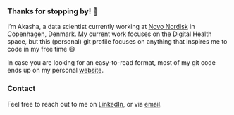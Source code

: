### Thanks for stopping by! 👋

I’m Akasha, a data scientist currently working at [Novo Nordisk](https://www.novonordisk.com/) in Copenhagen, Denmark. My current work focuses on the Digital Health space, but this (personal) git profile focuses on anything that inspires me to code in my free time 😄 

In case you are looking for an easy-to-read format, most of my git code ends up on my personal [website](www.akashastrub.com).

### Contact
Feel free to reach out to me on [LinkedIn](https://www.linkedin.com/in/akashastrub/), or via [email](mailto:akashastrub@gmail.com).

<!--
**akashastrub/akashastrub** is a ✨ _special_ ✨ repository because its `README.md` (this file) appears on your GitHub profile.

Here are some ideas to get you started:

- 🔭 I’m currently working on ...
- 🌱 I’m currently learning ...
- 👯 I’m looking to collaborate on ...
- 🤔 I’m looking for help with ...
- 💬 Ask me about ...
- 📫 How to reach me: ...
- 😄 Pronouns: ...
- ⚡ Fun fact: ...
-->
